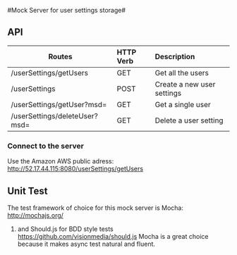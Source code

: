 #Mock Server for user settings storage#


## API ##

| Routes                        | HTTP Verb     | Description                |
| ------------------------------|:--------------|:---------------------------|
| /userSettings/getUsers        | GET           | Get all the users          |
| /userSettings                 | POST          | Create a new user settings |
| /userSettings/getUser?msd=    | GET           | Get a single user          |
| /userSettings/deleteUser?msd= | GET           | Delete a user setting      |

### Connect to the server ###
Use the Amazon AWS public adress: http://52.17.44.115:8080/userSettings/getUsers

Unit Test
-------------
The test framework of choice for this mock server is Mocha:
http://mochajs.org/
 1. and Should.js for BDD style tests https://github.com/visionmedia/should.js
Mocha is a great choice because it makes async test natural and fluent.
